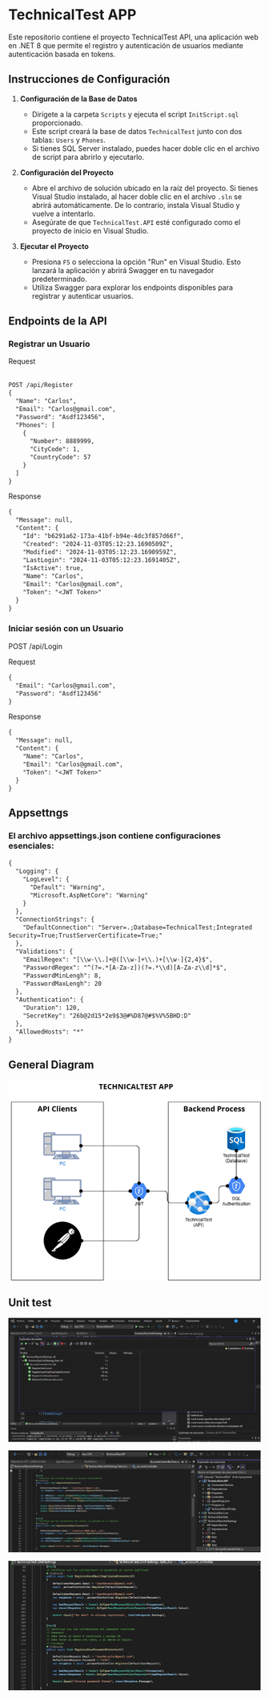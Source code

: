 # TechnicalTest APP

Este repositorio contiene el proyecto TechnicalTest API, una aplicación web en .NET  8 que permite el registro y autenticación de usuarios mediante autenticación basada en tokens.

## Instrucciones de Configuración

1. **Configuración de la Base de Datos**
   - Dirígete a la carpeta `Scripts` y ejecuta el script `InitScript.sql` proporcionado.
   - Este script creará la base de datos `TechnicalTest` junto con dos tablas: `Users` y `Phones`.
   - Si tienes SQL Server instalado, puedes hacer doble clic en el archivo de script para abrirlo y ejecutarlo.

2. **Configuración del Proyecto**
   - Abre el archivo de solución ubicado en la raíz del proyecto. Si tienes Visual Studio instalado, al hacer doble clic en el archivo `.sln` se abrirá automáticamente. De lo contrario, instala Visual Studio y vuelve a intentarlo.
   - Asegúrate de que `TechnicalTest.API` esté configurado como el proyecto de inicio en Visual Studio.

3. **Ejecutar el Proyecto**
   - Presiona `F5` o selecciona la opción "Run" en Visual Studio. Esto lanzará la aplicación y abrirá Swagger en tu navegador predeterminado.
   - Utiliza Swagger para explorar los endpoints disponibles para registrar y autenticar usuarios.

## Endpoints de la API

### Registrar un Usuario

Request
```http

POST /api/Register
{
  "Name": "Carlos",
  "Email": "Carlos@gmail.com",
  "Password": "Asdf123456",
  "Phones": [
    {
      "Number": 8889999,
      "CityCode": 1,
      "CountryCode": 57
    }
  ]
}
```

Response

```http
{
  "Message": null,
  "Content": {
    "Id": "b6291a62-173a-41bf-b94e-4dc3f857d66f",
    "Created": "2024-11-03T05:12:23.1690509Z",
    "Modified": "2024-11-03T05:12:23.1690959Z",
    "LastLogin": "2024-11-03T05:12:23.1691405Z",
    "IsActive": true,
    "Name": "Carlos",
    "Email": "Carlos@gmail.com",
    "Token": "<JWT Token>"
  }
}
```

### Iniciar sesión con un Usuario

POST /api/Login

Request

```http
{
  "Email": "Carlos@gmail.com",
  "Password": "Asdf123456"
}
```

Response

```http
{
  "Message": null,
  "Content": {
    "Name": "Carlos",
    "Email": "Carlos@gmail.com",
    "Token": "<JWT Token>"
  }
}

```

## Appsettngs
### El archivo appsettings.json contiene configuraciones esenciales:

```http
{
  "Logging": {
    "LogLevel": {
      "Default": "Warning",
      "Microsoft.AspNetCore": "Warning"
    }
  },
  "ConnectionStrings": {
    "DefaultConnection": "Server=.;Database=TechnicalTest;Integrated Security=True;TrustServerCertificate=True;"
  },
  "Validations": {
    "EmailRegex": "[\\w-\\.]+@([\\w-]+\\.)+[\\w-]{2,4}$",
    "PasswordRegex": "^(?=.*[A-Za-z])(?=.*\\d)[A-Za-z\\d]*$",
    "PasswordMinLengh": 8,
    "PasswordMaxLengh": 20
  },
  "Authentication": {
    "Duration": 120,
    "SecretKey": "26b@2d15*2e9$3@#%D87@#$%V%5BHD:D"
  },
  "AllowedHosts": "*"
}
```

## General Diagram
![Logo](https://raw.githubusercontent.com/juanRosario77/TechnicalTest/refs/heads/main/Documentation/TechnicalTest%20APP%20-%20General%20Diagram.png)


## Unit test
![Logo](https://github.com/juanRosario77/TechnicalTest/blob/main/Documentation/UnitTestings-evidencia/UnitTest.JPG?raw=true)

![Logo](https://github.com/juanRosario77/TechnicalTest/blob/main/Documentation/UnitTestings-evidencia/Capture.JPG?raw=true)

![Logo](https://github.com/juanRosario77/TechnicalTest/blob/main/Documentation/UnitTestings-evidencia/Capt2.JPG?raw=true)



